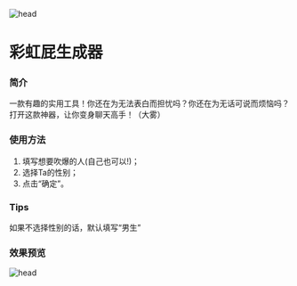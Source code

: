 ![head](https://s1.ax1x.com/2020/08/13/dpAz2q.png)
# 彩虹屁生成器
### 简介
一款有趣的实用工具！你还在为无法表白而担忧吗？你还在为无话可说而烦恼吗？打开这款神器，让你变身聊天高手！（大雾）
### 使用方法
1. 填写想要吹爆的人(自己也可以!)；
2. 选择Ta的性别；
3. 点击“确定”。
### Tips
如果不选择性别的话，默认填写“男生”
### 效果预览
![head](https://s1.ax1x.com/2020/08/13/dpmzut.png)
